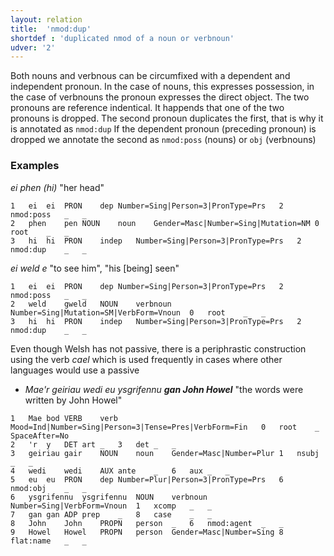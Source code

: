 ```yaml
---
layout: relation
title:  'nmod:dup'
shortdef : 'duplicated nmod of a noun or verbnoun'
udver: '2'
---
```


Both nouns and verbnous can be circumfixed with a dependent and independent pronoun. 
In the case of nouns, this expresses possession, in the case of verbnouns the pronoun expresses
the direct object.
The two pronouns are reference indentical.
It happends that one of the two pronouns is dropped. The second pronoun duplicates
the first, that is why it is annotated as `nmod:dup`
If the dependent pronoun (preceding pronoun) is dropped we annotate the second as `nmod:poss` (nouns) or `obj` (verbnouns)


### Examples

_ei phen (hi)_ "her head"

~~~ conllu
1	ei	ei	PRON	dep	Number=Sing|Person=3|PronType=Prs	2	nmod:poss	_	_
2	phen	pen	NOUN	noun	Gender=Masc|Number=Sing|Mutation=NM	0	root	_	_
3	hi	hi	PRON	indep	Number=Sing|Person=3|PronType=Prs	2	nmod:dup	_	_
~~~

_ei weld e_ "to see him", "his [being] seen"

~~~ conllu
1	ei	ei	PRON	dep	Number=Sing|Person=3|PronType=Prs	2	nmod:poss	_	_
2	weld	gweld	NOUN	verbnoun	Number=Sing|Mutation=SM|VerbForm=Vnoun	0	root	_	_
3	hi	hi	PRON	indep	Number=Sing|Person=3|PronType=Prs	2	nmod:dup	_	_
~~~


Even though Welsh has not passive, there is a periphrastic construction using the verb _cael_ which is used frequently in cases where other languages would use a passive



* _Mae'r geiriau wedi eu ysgrifennu **gan John Howel**_ "the words were written by John Howel"
~~~ conllu
1	Mae	bod	VERB	verb	Mood=Ind|Number=Sing|Person=3|Tense=Pres|VerbForm=Fin	0	root	_	SpaceAfter=No
2	'r	y	DET	art	_	3	det	_	_
3	geiriau	gair	NOUN	noun	Gender=Masc|Number=Plur	1	nsubj	_	_
4	wedi	wedi	AUX	ante	_	6	aux	_	_
5	eu	eu	PRON	dep	Number=Plur|Person=3|PronType=Prs	6	nmod:obj	_	_
6	ysgrifennu	ysgrifennu	NOUN	verbnoun	Number=Sing|VerbForm=Vnoun	1	xcomp	_	_
7	gan	gan	ADP	prep	_	8	case	_	_
8	John	John	PROPN	person	_	6	nmod:agent	_	_
9	Howel	Howel	PROPN	person	Gender=Masc|Number=Sing	8	flat:name	_	_
~~~


<!-- Interlanguage links updated Út 9. května 2023, 20:04:22 CEST -->
